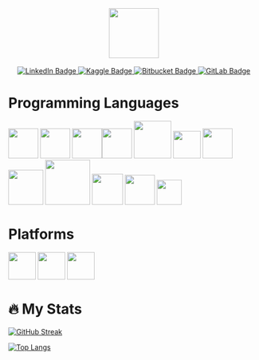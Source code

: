 
<!--<img src="https://komarev.com/ghpvc/?username=zby-zy&style=flat-square&color=blue" alt=""/>-->


<div id="header" align="center">
  <img src="https://media.giphy.com/media/M9gbBd9nbDrOTu1Mqx/giphy.gif" width="100"/>
</div>

<br>

<div id="badges" align="center">
  <a href="https://www.linkedin.com/in/zynbbayrak/">
    <img src="https://img.shields.io/badge/LinkedIn-blue?style=for-the-badge&logo=linkedin&logoColor=white" alt="LinkedIn Badge"/>
  </a>
  <a href="https://www.kaggle.com/zeynebbayrak">
    <img src="https://img.shields.io/badge/Kaggle-blue?style=for-the-badge&logo=kaggle&logoColor=white" alt="Kaggle Badge"/>
  </a>
  <a href="https://bitbucket.org/zynbbayrak/">
    <img src="https://img.shields.io/badge/Bitbucket-blue?style=for-the-badge&logo=bitbucket&logoColor=white" alt="Bitbucket Badge"/>
  </a>
  <a href="https://gitlab.com/zby-zy">
    <img src="https://img.shields.io/badge/GitLab-blue?style=for-the-badge&logo=gitlab&logoColor=white" alt="GitLab Badge"/>
  </a>
  
</div>

# Programming Languages
<img src="https://user-images.githubusercontent.com/85934122/151033453-4ca881c1-efc6-41a7-903c-e1db21b6c95e.png" width="60"> <img src="https://user-images.githubusercontent.com/85934122/151035440-12ee93f0-fea0-47f3-8121-c7f563af9a2e.png" width="60"> <img src="https://user-images.githubusercontent.com/85934122/154275789-40e22e28-50cc-4ec4-a051-86e2e63b4835.png" width="60"><img src="https://user-images.githubusercontent.com/85934122/151033660-b013410e-4842-4bad-b672-0b1931825c01.png" width="60"> <img src="https://user-images.githubusercontent.com/85934122/151034725-d500a58c-8a97-4dbe-ae57-190e543c4546.png" width="75"> <img src="https://user-images.githubusercontent.com/85934122/151034845-1cd5da82-83c5-48d8-9db9-e4e7ebd783b3.png" width="55"> <img src="https://user-images.githubusercontent.com/85934122/151034999-1e329a4b-bf96-4e7c-b60b-a77ef78e3e92.png" width="60"> <img src="https://user-images.githubusercontent.com/85934122/151035160-ca776a82-a322-4f23-b47b-661f4b5fc622.png" width="70"> <img src="https://user-images.githubusercontent.com/85934122/157741521-8f25a60c-c4d1-4bec-990e-ce02dc5ea535.png" width="90"> <img src="https://user-images.githubusercontent.com/85934122/151035257-07ceef85-7c83-4b22-813b-6740b2d7b98d.png" width="62">  <img src="https://user-images.githubusercontent.com/85934122/151035633-512b599a-1c20-4243-92b2-e4acedd93ad0.png" width="60"> <img src="https://user-images.githubusercontent.com/85934122/154276543-81636e78-7ae4-4d13-a4df-3e99a0e4bbaa.png" width="50">

<!--
# Tools
<img src="https://user-images.githubusercontent.com/85934122/153268295-0105f8a4-7491-437e-b566-3f4ecbd113c8.png" width="150">     <img src="https://user-images.githubusercontent.com/85934122/153270262-1b5beb83-3cba-4008-92b1-dac9ed972017.png"  width="150"> <img src="https://user-images.githubusercontent.com/85934122/153312799-4e364e21-f293-44d5-ae28-e3bba69f9042.png" width="200"> <img src="https://user-images.githubusercontent.com/85934122/153312984-20169f9d-9cd5-4511-ba4a-5968ce522af8.png" width="200">  <img src="https://user-images.githubusercontent.com/85934122/153314028-15b7229a-3f6f-404d-809c-eb98ed325d74.png" width="100">
-->
<!--
# Development Software
<img src="https://user-images.githubusercontent.com/85934122/153375203-b1c36896-3ec7-445b-a1bc-efa515b31493.png" width="65"> <img src="https://user-images.githubusercontent.com/85934122/153376586-991a332a-efec-41b3-ac93-a3f55f876fef.png" width="70">   <img src="https://user-images.githubusercontent.com/85934122/153376929-87cc029c-f9ab-48b1-9782-f2349c1a4f41.png" width="70"> <img src="https://user-images.githubusercontent.com/85934122/153377359-8e87b359-2838-4c15-b063-0d29673384c0.png" width="70"> <img src="https://user-images.githubusercontent.com/85934122/153378562-41cf30e1-da53-42b4-b0c5-8d293b8b3b3a.png" width="70"> <img src="https://user-images.githubusercontent.com/85934122/153378872-64e3ff57-6e38-4069-ae7c-f0b4513ddf13.png" width="70"> <img src="https://user-images.githubusercontent.com/85934122/153379945-dc26fcab-9348-4f51-a987-f6a5da761c39.png" width="70"> <img src="https://user-images.githubusercontent.com/85934122/153380600-a14d547c-c50c-4c91-b374-50a95259903d.png" width="70"> <img src="https://user-images.githubusercontent.com/85934122/153380902-4e89e57b-7349-43fc-9eb0-9c8577ee2950.png" width="65"> <img src="https://user-images.githubusercontent.com/85934122/153945172-46ba07e9-22b3-486a-b069-3d58a902a2ef.png" width="70"> <img src="https://user-images.githubusercontent.com/85934122/153945386-abd66e20-d666-4ad2-8f86-9ff86a69c7f8.png" width="70">
-->

# Platforms
<img src="https://user-images.githubusercontent.com/85934122/153396245-3baa964b-475e-4233-b737-70104b4f824b.png" width="55">     <img src="https://user-images.githubusercontent.com/85934122/153395527-210bd681-d540-4615-8f3a-354ade0da167.png" width="55"> <img src="https://user-images.githubusercontent.com/85934122/153395871-23a381bc-7d2a-4131-885d-bf3b7a1a8e25.png" width="55">

# :fire: My Stats

[![GitHub Streak](http://github-readme-streak-stats.herokuapp.com?user=zby-zy&theme=dark&background=000000)](https://git.io/streak-stats) 


[![Top Langs](https://github-readme-stats.vercel.app/api/top-langs/?username=zby-zy&layout=compact&theme=vision-friendly-dark)](https://github.com/anuraghazra/github-readme-stats)
